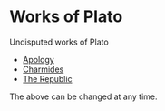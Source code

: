 <!--{{template.comment}}-->

# Works of Plato <!--{{title="Works of Plato}}-->

Undisputed works of Plato <!--{{author="Plato"}}-->

* [Apology](https://en.wikisource.org/wiki/Apology_(Plato)) <!--* [{{{references.title="Apology"}}}]({{{references.link="https://en.wikisource.org/wiki/Apology_(Plato)"}}}-->
* [Charmides](https://en.wikisource.org/wiki/Charmides_(Plato)) <!--* [{{{references.title="Charmides"}}}]({{{references.link="https://en.wikisource.org/wiki/Charmides_(Plato)"}}}-->
* [The Republic](https://en.wikisource.org/wiki/The_Republic_of_Plato) <!--* [{{{references.title="The Republic"}}}]({{{references.link="(https://en.wikisource.org/wiki/The_Republic_of_Plato"}}}-->

The above can be changed at any time.
